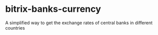 # bitrix-banks-currency
A simplified way to get the exchange rates of central banks in different countries
